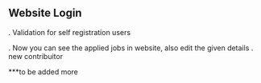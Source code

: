 **Website Login**
-
. Validation for self registration users

. Now you can see the applied jobs in website, also edit the given details
. new contribuitor

***to be added more
